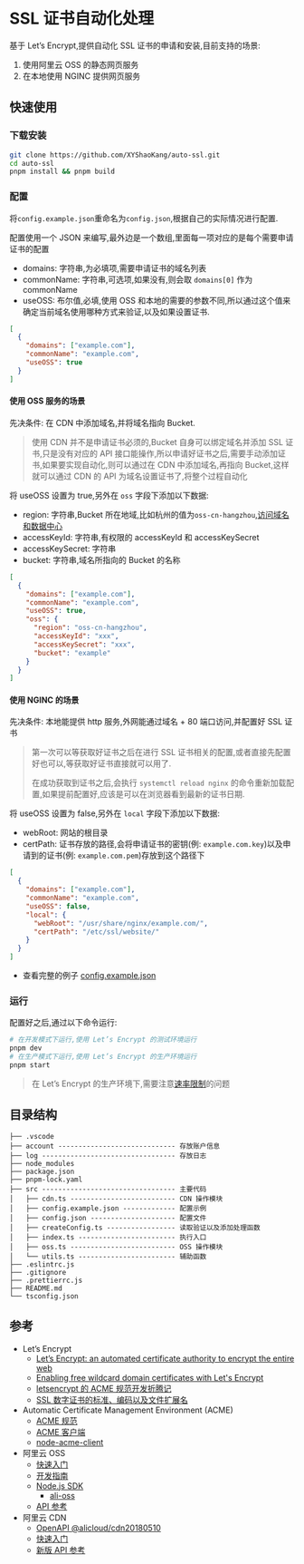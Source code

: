 # SSL 证书自动化处理

基于 Let’s Encrypt,提供自动化 SSL 证书的申请和安装,目前支持的场景:

1. 使用阿里云 OSS 的静态网页服务
2. 在本地使用 NGINC 提供网页服务

## 快速使用

### 下载安装

```sh
git clone https://github.com/XYShaoKang/auto-ssl.git
cd auto-ssl
pnpm install && pnpm build
```

### 配置

将`config.example.json`重命名为`config.json`,根据自己的实际情况进行配置.

配置使用一个 JSON 来编写,最外边是一个数组,里面每一项对应的是每个需要申请证书的配置

- domains: 字符串,为必填项,需要申请证书的域名列表
- commonName: 字符串,可选项,如果没有,则会取 `domains[0]` 作为 commonName
- useOSS: 布尔值,必填,使用 OSS 和本地的需要的参数不同,所以通过这个值来确定当前域名使用哪种方式来验证,以及如果设置证书.

```json
[
  {
    "domains": ["example.com"],
    "commonName": "example.com",
    "useOSS": true
  }
]
```

#### 使用 OSS 服务的场景

先决条件: 在 CDN 中添加域名,并将域名指向 Bucket.

> 使用 CDN 并不是申请证书必须的,Bucket 自身可以绑定域名并添加 SSL 证书,只是没有对应的 API 接口能操作,所以申请好证书之后,需要手动添加证书,如果要实现自动化,则可以通过在 CDN 中添加域名,再指向 Bucket,这样就可以通过 CDN 的 API 为域名设置证书了,将整个过程自动化

将 useOSS 设置为 true,另外在 `oss` 字段下添加以下数据:

- region: 字符串,Bucket 所在地域,比如杭州的值为`oss-cn-hangzhou`,[访问域名和数据中心](https://help.aliyun.com/document_detail/31837.htm)
- accessKeyId: 字符串,有权限的 accessKeyId 和 accessKeySecret
- accessKeySecret: 字符串
- bucket: 字符串,域名所指向的 Bucket 的名称

```json
[
  {
    "domains": ["example.com"],
    "commonName": "example.com",
    "useOSS": true,
    "oss": {
      "region": "oss-cn-hangzhou",
      "accessKeyId": "xxx",
      "accessKeySecret": "xxx",
      "bucket": "example"
    }
  }
]
```

#### 使用 NGINC 的场景

先决条件: 本地能提供 http 服务,外网能通过域名 + 80 端口访问,并配置好 SSL 证书

> 第一次可以等获取好证书之后在进行 SSL 证书相关的配置,或者直接先配置好也可以,等获取好证书直接就可以用了.
>
> 在成功获取到证书之后,会执行 `systemctl reload nginx` 的命令重新加载配置,如果提前配置好,应该是可以在浏览器看到最新的证书日期.

将 useOSS 设置为 false,另外在 `local` 字段下添加以下数据:

- webRoot: 网站的根目录
- certPath: 证书存放的路径,会将申请证书的密钥(例: `example.com.key`)以及申请到的证书(例: `example.com.pem`)存放到这个路径下

```json
[
  {
    "domains": ["example.com"],
    "commonName": "example.com",
    "useOSS": false,
    "local": {
      "webRoot": "/usr/share/nginx/example.com/",
      "certPath": "/etc/ssl/website/"
    }
  }
]
```

- 查看完整的例子 [config.example.json](./config.example.json)

### 运行

配置好之后,通过以下命令运行:

```sh
# 在开发模式下运行,使用 Let’s Encrypt 的测试环境运行
pnpm dev
# 在生产模式下运行,使用 Let’s Encrypt 的生产环境运行
pnpm start
```

> 在 Let’s Encrypt 的生产环境下,需要注意[速率限制](https://letsencrypt.org/zh-cn/docs/rate-limits/)的问题

## 目录结构

```
├── .vscode
├── account ----------------------------- 存放账户信息
├── log --------------------------------- 存放日志
├── node_modules
├── package.json
├── pnpm-lock.yaml
├── src --------------------------------- 主要代码
│   ├── cdn.ts -------------------------- CDN 操作模块
│   ├── config.example.json ------------- 配置示例
│   ├── config.json --------------------- 配置文件
│   ├── createConfig.ts ----------------- 读取验证以及添加处理函数
│   ├── index.ts ------------------------ 执行入口
│   ├── oss.ts -------------------------- OSS 操作模块
│   └── utils.ts ------------------------ 辅助函数
├── .eslintrc.js
├── .gitignore
├── .prettierrc.js
├── README.md
└── tsconfig.json
```

## 参考

- Let’s Encrypt
  - [Let’s Encrypt: an automated certificate authority to encrypt the entire web](https://blog.acolyer.org/2020/02/12/lets-encrypt-an-automated-certificate-authority-to-encrypt-the-entire-web/)
  - [Enabling free wildcard domain certificates with Let's Encrypt](https://www.netlify.com/blog/2018/08/20/enabling-free-wildcard-domain-certificates-with-lets-encrypt/)
  - [letsencrypt 的 ACME 规范开发折腾记](https://zhuanlan.zhihu.com/p/73981808)
  - [SSL 数字证书的标准、编码以及文件扩展名](https://kangzubin.com/certificate-format/)
- Automatic Certificate Management Environment (ACME)
  - [ACME 规范](https://datatracker.ietf.org/doc/html/rfc8555)
  - [ACME 客户端](https://letsencrypt.org/zh-cn/docs/client-options/)
  - [node-acme-client](https://github.com/publishlab/node-acme-client)
- 阿里云 OSS
  - [快速入门](https://help.aliyun.com/document_detail/31823.html)
  - [开发指南](https://help.aliyun.com/document_detail/32067.html)
  - [Node.js SDK](https://help.aliyun.com/document_detail/32067.html)
    - [ali-oss](https://github.com/ali-sdk/ali-oss?spm=a2c4g.11186623.0.0.1399110aA6KgYL)
  - [API 参考](https://help.aliyun.com/document_detail/31947.html)
- 阿里云 CDN
  - [OpenAPI @alicloud/cdn20180510](https://next.api.aliyun.com/api-tools/sdk/Cdn?version=2018-05-10&language=nodejs-tea)
  - [快速入门](https://help.aliyun.com/document_detail/27111.html)
  - [新版 API 参考](https://help.aliyun.com/document_detail/91036.html)
